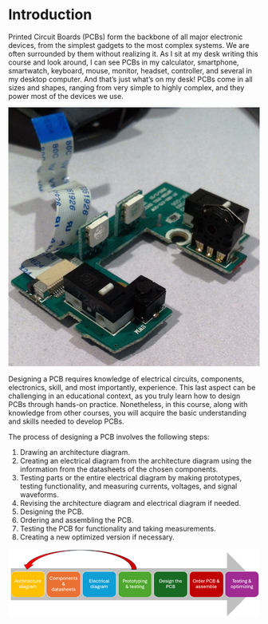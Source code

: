 # Introduction

Printed Circuit Boards (PCBs) form the backbone of all major electronic devices, from the simplest gadgets to the most complex systems. We are often surrounded by them without realizing it. As I sit at my desk writing this course and look around, I can see PCBs in my calculator, smartphone, smartwatch, keyboard, mouse, monitor, headset, controller, and several in my desktop computer. And that’s just what’s on my desk! PCBs come in all sizes and shapes, ranging from very simple to highly complex, and they power most of the devices we use.

![CORSAIRM65PRO](./images/afbeelding1.png)

Designing a PCB requires knowledge of electrical circuits, components, electronics, skill, and most importantly, experience. This last aspect can be challenging in an educational context, as you truly learn how to design PCBs through hands-on practice. Nonetheless, in this course, along with knowledge from other courses, you will acquire the basic understanding and skills needed to develop PCBs.

The process of designing a PCB involves the following steps:

1. Drawing an architecture diagram.
2. Creating an electrical diagram from the architecture diagram using the information from the datasheets of the chosen components.
3. Testing parts or the entire electrical diagram by making prototypes, testing functionality, and measuring currents, voltages, and signal waveforms.
4. Revising the architecture diagram and electrical diagram if needed.
5. Designing the PCB.
6. Ordering and assembling the PCB.
7. Testing the PCB for functionality and taking measurements.
8. Creating a new optimized version if necessary.

![CORSAIRM65PRO](./images/afbeelding2.png)